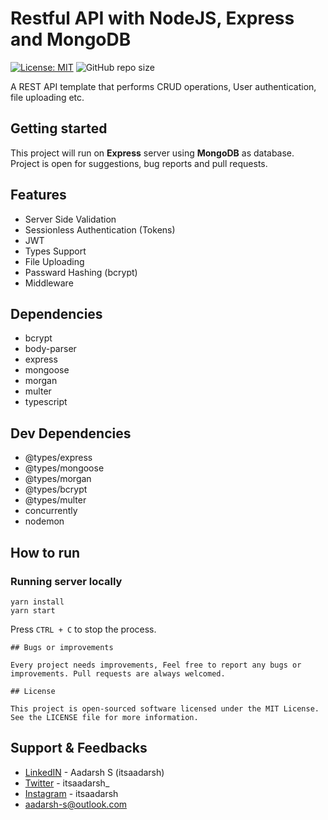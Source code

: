 # Restful API with NodeJS, Express and MongoDB

[![License: MIT](https://img.shields.io/badge/License-MIT-yellow.svg)](https://github.com/Itsaadarsh/nodeJS-express-postgreSQL/blob/master/LICENSE)
![GitHub repo size](https://img.shields.io/github/repo-size/Itsaadarsh/nodeJS-express-postgreSQL)

A REST API template that performs CRUD operations, User authentication, file uploading etc.

## Getting started

This project will run on **Express** server using **MongoDB** as database. Project is open for suggestions, bug reports and pull requests.

## Features

- Server Side Validation
- Sessionless Authentication (Tokens)
- JWT
- Types Support
- File Uploading
- Passward Hashing (bcrypt)
- Middleware

## Dependencies

- bcrypt
- body-parser
- express
- mongoose
- morgan
- multer
- typescript

## Dev Dependencies

- @types/express
- @types/mongoose
- @types/morgan
- @types/bcrypt
- @types/multer
- concurrently
- nodemon

## How to run

### Running server locally

```
yarn install
yarn start
```

Press `CTRL + C` to stop the process.

```
## Bugs or improvements

Every project needs improvements, Feel free to report any bugs or improvements. Pull requests are always welcomed.

## License

This project is open-sourced software licensed under the MIT License. See the LICENSE file for more information.
```

## Support & Feedbacks

- [LinkedIN](https://www.linkedin.com/in/itsaadarsh/ 'Linkedin') - Aadarsh S (itsaadarsh)
- [Twitter](https://www.twitter.com/itsaadarsh_ 'Twitter') - itsaadarsh\_
- [Instagram](https://www.instagram.com/itsaadarsh/ '@itsaadarsh') - itsaadarsh
- aadarsh-s@outlook.com
